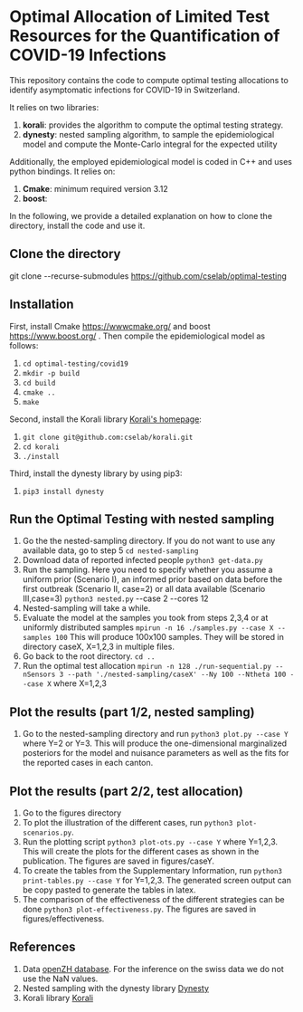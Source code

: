 # Optimal Allocation of Limited Test Resources for the Quantification of COVID-19 Infections

This repository contains the code to compute optimal testing allocations to identify asymptomatic infections for COVID-19 in Switzerland.

It relies on two libraries:

1. **korali**:  provides the algorithm to compute the optimal testing strategy.
2. **dynesty**: nested sampling algorithm, to sample the epidemiological model and compute the Monte-Carlo integral for the expected utility

Additionally, the employed epidemiological model is coded in C++ and uses python bindings. It relies on:

1. **Cmake**: minimum required version 3.12 
2. **boost**: 

In the following, we provide a detailed explanation on how to clone the directory, install the code and use it.


## Clone the directory

git clone --recurse-submodules https://github.com/cselab/optimal-testing


## Installation

First, install Cmake https://wwwcmake.org/ and boost https://www.boost.org/ .
Then compile the epidemiological model as follows:

1. `cd optimal-testing/covid19`
2. `mkdir -p build`
3. `cd build`
4. `cmake ..`
5. `make`

Second, install the Korali library [Korali's homepage](https://www.cse-lab.ethz.ch/korali/):

1. `git clone git@github.com:cselab/korali.git`
2. `cd korali`
3. `./install`

Third, install the dynesty library by using pip3:

1. `pip3 install dynesty`


## Run the Optimal Testing with nested sampling
1. Go the the nested-sampling directory. If you do not want to use any available data, go to step 5
   `cd nested-sampling`
2. Download data of reported infected people
   `python3 get-data.py`
3. Run the sampling. Here you need to specify whether you assume a uniform prior (Scenario I), an informed prior based on data before the first outbreak (Scenario II, case=2) or all data available (Scenario III,case=3)
   `python3 nested.py` --case 2 --cores 12
4. Nested-sampling will take a while.
5. Evaluate the model at the samples you took from steps 2,3,4 or at uniformly distributed samples
   `mpirun -n 16 ./samples.py --case X --samples 100`
   This will produce 100x100 samples. They will be stored in directory caseX, X=1,2,3 in multiple files.
6. Go back to the root directory.
   `cd ..`
7. Run the optimal test allocation
   `mpirun -n 128 ./run-sequential.py --nSensors 3 --path './nested-sampling/caseX' --Ny 100 --Ntheta 100 --case X`
    where X=1,2,3 

## Plot the results (part 1/2, nested sampling)
1. Go to the nested-sampling directory and run
   `python3 plot.py --case Y`
   where Y=2 or Y=3. This will produce the one-dimensional marginalized posteriors for the model and nuisance parameters as well as the fits for the reported cases in each canton.

## Plot the results (part 2/2, test allocation)
1. Go to the figures directory
3. To plot the illustration of the different cases, run `python3 plot-scenarios.py`.
2. Run the plotting script `python3 plot-ots.py --case Y` where Y=1,2,3. This will create the plots for the different cases as shown in the publication. The figures are saved in figures/caseY.
3. To create the tables from the Supplementary Information, run `python3 print-tables.py --case Y` for Y=1,2,3. The generated screen output can be copy pasted to generate the tables in latex.
4. The comparison of the effectiveness of the different strategies can be done `python3 plot-effectiveness.py`. The figures are saved in figures/effectiveness.


## References
1. Data [openZH database](https://raw.githubusercontent.com/daenuprobst/covid19-cases-switzerland/master/covid19_cases_switzerland_openzh.csv). For the inference on the swiss data we do not use the NaN values.
2. Nested sampling with the dynesty library [Dynesty](https://dynesty.readthedocs.io/en/latest/)
3. Korali library [Korali](https://github.com/cselab/korali)
